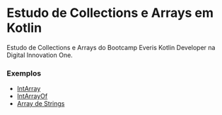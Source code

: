 # Estudo de Collections e Arrays em Kotlin
Estudo de Collections e Arrays do Bootcamp Everis Kotlin Developer na Digital Innovation One.


### Exemplos
* [IntArray](src/main/kotlin/one/digitalinnovation/collections/TesteIntArray.kt)
* [IntArrayOf](src/main/kotlin/one/digitalinnovation/collections/TesteIntArrayOf.kt)
* [Array de Strings](src/main/kotlin/one/digitalinnovation/collections/TesteArrayStrings.kt)
